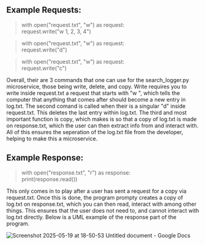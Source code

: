 ## Example Requests:
> with open("request.txt", "w") as request:  
>‎ ‎ ‎ ‎ ‎ request.write("w 1, 2, 3, 4")

> with open("request.txt", "w") as request:  
>     request.write("d")

> with open("request.txt", "w") as request:  
>     request.write("c")

  Overall, their are 3 commands that one can use for the search_logger.py microservice, those being write, delete, and copy. Write requires you to
write inside request.txt a request that starts with "w ", which tells the computer that anything that comes after should become a new entry in log.txt.
The second comand is called when their is a singular "d" inside request.txt. This deletes the last entry within log.txt. The third and most important
function is copy, which makes is so that a copy of log.txt is made on response.txt, which the user can then extract info from and interact with. All of 
this ensures the seperation of the log.txt file from the developer, helping to make this a microservice.


## Example Response:
> with open("response.txt", "r") as response:  
>     print(response.read())

  This only comes in to play after a user has sent a request for a copy via request.txt. Once this is done, the program prompty creates a copy of log.txt
on response.txt, which you can then read, interact with among other things. This ensures that the user does not need to, and cannot interact with log.txt
directly. Below is a UML example of the response part of the program.


![Screenshot 2025-05-19 at 18-50-53 Untitled document - Google Docs](https://github.com/user-attachments/assets/e6f9b446-68ed-4138-91a8-84279093d32a)
